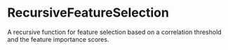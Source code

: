 # RecursiveFeatureSelection
A recursive function for feature selection based on a correlation threshold and the feature importance scores.
